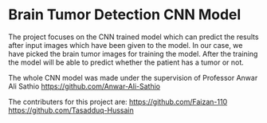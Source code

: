 # Brain Tumor Detection CNN Model

The project focuses on the CNN trained model which can predict the results after input images which have been given to the model. In our case, we have picked the brain tumor images for training the model. After the training the model will be able to predict whether the patient has a tumor or not.

The whole CNN model was made under the supervision of  Professor Anwar Ali Sathio
https://github.com/Anwar-Ali-Sathio 

The contributers for this project are:
https://github.com/Faizan-110
https://github.com/Tasadduq-Hussain

